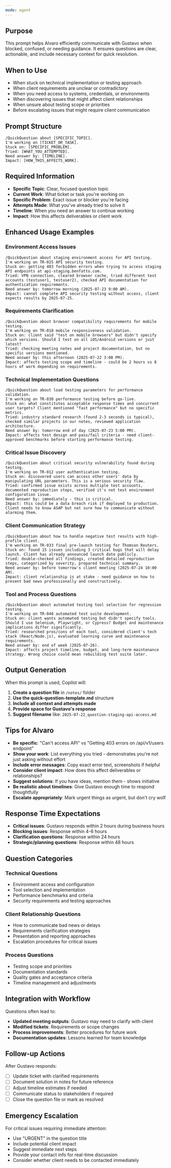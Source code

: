 ```yaml
---
mode: agent
---
```

## Purpose
This prompt helps Alvaro efficiently communicate with Gustavo when blocked, confused, or needing guidance. It ensures questions are clear, actionable, and include necessary context for quick resolution.

## When to Use
- When stuck on technical implementation or testing approach
- When client requirements are unclear or contradictory
- When you need access to systems, credentials, or environments
- When discovering issues that might affect client relationships
- When unsure about testing scope or priorities
- Before escalating issues that might require client communication

## Prompt Structure
```
/QuickQuestion about [SPECIFIC_TOPIC].
I'm working on [TICKET_OR_TASK].
Stuck on: [SPECIFIC_PROBLEM].
Tried: [WHAT_YOU_ATTEMPTED].
Need answer by: [TIMELINE].
Impact: [HOW_THIS_AFFECTS_WORK].
```

## Required Information
- **Specific Topic**: Clear, focused question topic
- **Current Work**: What ticket or task you're working on
- **Specific Problem**: Exact issue or blocker you're facing
- **Attempts Made**: What you've already tried to solve it
- **Timeline**: When you need an answer to continue working
- **Impact**: How this affects deliverables or client work

## Enhanced Usage Examples

### Environment Access Issues
```
/QuickQuestion about staging environment access for API testing.
I'm working on TR-025 API security testing.
Stuck on: getting 403 forbidden errors when trying to access staging API endpoints at api-staging.benfatto.com.
Tried: VPN connection, cleared browser cache, tried different test accounts (testuser1, testuser2), checked API documentation for authentication requirements.
Need answer by: tomorrow morning (2025-07-23 9:00 AM).
Impact: cannot complete API security testing without access, client expects results by 2025-07-25.
```

### Requirements Clarification
```
/QuickQuestion about browser compatibility requirements for mobile testing.
I'm working on TR-018 mobile responsiveness validation.
Stuck on: client said "test on mobile browsers" but didn't specify which versions. Should I test on all iOS/Android versions or just latest?
Tried: checking meeting notes and project documentation, but no specific versions mentioned.
Need answer by: this afternoon (2025-07-22 3:00 PM).
Impact: affects testing scope and timeline - could be 2 hours vs 8 hours of work depending on requirements.
```

### Technical Implementation Questions
```
/QuickQuestion about load testing parameters for performance validation.
I'm working on TR-030 performance testing before go-live.
Stuck on: what constitutes acceptable response times and concurrent user targets? Client mentioned "fast performance" but no specific metrics.
Tried: industry standard research (found 2-3 seconds is typical), checked similar projects in our notes, reviewed application architecture.
Need answer by: tomorrow end of day (2025-07-23 5:00 PM).
Impact: affects test design and pass/fail criteria - need client-approved benchmarks before starting performance testing.
```

### Critical Issue Discovery
```
/QuickQuestion about critical security vulnerability found during testing.
I'm working on TR-012 user authentication testing.
Stuck on: discovered users can access other users' data by manipulating URL parameters. This is a serious security flaw.
Tried: confirmed issue exists across multiple test accounts, documented reproduction steps, verified it's not test environment configuration issue.
Need answer by: immediately - this is critical.
Impact: this could be a data breach risk if deployed to production. Client needs to know ASAP but not sure how to communicate without alarming them.
```

### Client Communication Strategy
```
/QuickQuestion about how to handle negative test results with high-profile client.
I'm working on TR-033 final pre-launch testing for Thomson Reuters.
Stuck on: found 15 issues including 3 critical bugs that will delay launch. Client has already announced launch date publicly.
Tried: double-checked all findings, created detailed reproduction steps, categorized by severity, prepared technical summary.
Need answer by: before tomorrow's client meeting (2025-07-24 10:00 AM).
Impact: client relationship is at stake - need guidance on how to present bad news professionally and constructively.
```

### Tool and Process Questions
```
/QuickQuestion about automated testing tool selection for regression testing.
I'm working on TR-040 automated test suite development.
Stuck on: client wants automated testing but didn't specify tools. Should I use Selenium, Playwright, or Cypress? Budget and maintenance implications differ significantly.
Tried: researched pros/cons of each tool, considered client's tech stack (React/Node.js), evaluated learning curve and maintenance requirements.
Need answer by: end of week (2025-07-26).
Impact: affects project timeline, budget, and long-term maintenance strategy. Wrong choice could mean rebuilding test suite later.
```

## Output Generation
When this prompt is used, Copilot will:

1. **Create a question file** in `/notes/` folder
2. **Use the quick-question-template.md** structure
3. **Include all context and attempts made**
4. **Provide space for Gustavo's response**
5. **Suggest filename** like: `2025-07-22_question-staging-api-access.md`

## Tips for Alvaro
- **Be specific**: "Can't access API" vs "Getting 403 errors on /api/v1/users endpoint"
- **Show your work**: List everything you tried - demonstrates you're not just asking without effort
- **Include error messages**: Copy exact error text, screenshots if helpful
- **Consider client impact**: How does this affect deliverables or relationships?
- **Suggest solutions**: If you have ideas, mention them - shows initiative
- **Be realistic about timelines**: Give Gustavo enough time to respond thoughtfully
- **Escalate appropriately**: Mark urgent things as urgent, but don't cry wolf

## Response Time Expectations
- **Critical issues**: Gustavo responds within 2 hours during business hours
- **Blocking issues**: Response within 4-6 hours
- **Clarification questions**: Response within 24 hours
- **Strategic/planning questions**: Response within 48 hours

## Question Categories

### Technical Questions
- Environment access and configuration
- Tool selection and implementation
- Performance benchmarks and criteria
- Security requirements and testing approaches

### Client Relationship Questions
- How to communicate bad news or delays
- Requirements clarification strategies
- Presentation and reporting approaches
- Escalation procedures for critical issues

### Process Questions
- Testing scope and priorities
- Documentation standards
- Quality gates and acceptance criteria
- Timeline management and adjustments

## Integration with Workflow
Questions often lead to:
- **Updated meeting outputs**: Gustavo may need to clarify with client
- **Modified tickets**: Requirements or scope changes
- **Process improvements**: Better procedures for future work
- **Documentation updates**: Lessons learned for team knowledge

## Follow-up Actions
After Gustavo responds:
- [ ] Update ticket with clarified requirements
- [ ] Document solution in notes for future reference
- [ ] Adjust timeline estimates if needed
- [ ] Communicate status to stakeholders if required
- [ ] Close the question file or mark as resolved

## Emergency Escalation
For critical issues requiring immediate attention:
- Use "URGENT" in the question title
- Include potential client impact
- Suggest immediate next steps
- Provide your contact info for real-time discussion
- Consider whether client needs to be contacted immediately
